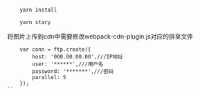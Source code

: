 ```bash
    yarn install
```

```bash
    yarn stary
```

将图片上传到cdn中需要修改webpack-cdn-plugin.js对应的排至文件
```dash
    var conn = ftp.create({
        host: '000.00.00.00',///IP地址
        user: '******',///用户名
        password: '*******',///密码
        parallel: 5
    });
``